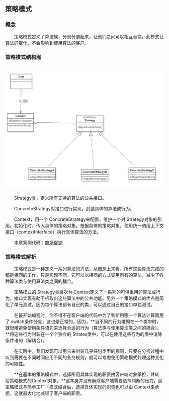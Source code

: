 ## 策略模式

### 概念

　　策略模式定义了算法族，分别分装起来，让他们之间可以相互替换。此模式让算法的变化，不会影响到使用算法的客户。

### 策略模式结构图

　　![策略模式结构图](https://github.com/suinichange/EasyDesignPatterns/blob/master/%E7%AD%96%E7%95%A5%E6%A8%A1%E5%BC%8F/%E7%AD%96%E7%95%A5%E6%A8%A1%E5%BC%8F%E7%BB%93%E6%9E%84%E5%9B%BE.jpg)

　　Strategy类，定义所有支持的算法的公共接口。

　　ConcreteStrategy对接口进行实现，封装具体的算法或行为。

　　Context，用一个 ConcreteStrategy来配置，维护一个对 Strategy对象的引用。初始化时，传入具体的策略对象。根据具体的策略对象，使用统一调用上下文接口（contextInterface）执行具体算法的方法。

　　本章案例代码：[商场促销](https://github.com/suinichange/EasyDesignPatterns/tree/master/%E7%AD%96%E7%95%A5%E6%A8%A1%E5%BC%8F/StoreCashier/src/com)

### 策略模式解析

　　策略模式是一种定义一系列算法的方法，从概念上来看，所有这些算法完成的都是相同的工作，只是实现不同，它可以以相同的方式调用所有的算法，减少了各种算法类与使用算法类之间的耦合。

　　策略模式的 Strategy类层次为 Context定义了一系列的可供重用的算法或行为。接口实现有助于析取出这些算法中的公共功能。另外一个策略模式的优点是简化了单元测试，因为每个算法都有自己的类，可以通过自己的接口单独测试。

　　在最开始编程时，你不得不在客户端的代码中为了判断用哪一个算法计算而用了 switch条件分支，这也是正常的。因为，**当不同的行为堆砌在一个类中时，就很难避免使用条件语句来选择合适的行为（算法类与使用算法类之间的耦合）。**将这些行为封装在一个个独立的 Strates类中，可以在使用这些行为的类中消除条件语句（解耦合）。

　　在实践中，我们发现可以用它来封装几乎任何类型的规则，只要在分析过程中听到需要在不同时间应用不同的业务规则，就可以考虑使用策略模式处理这种变化的可能性。

　　**在基本的策略模式中，选择所用具体实现的职责由客户端对象承担，井转给策略模式的Context对象。**这本身并没有解除客户端需要选择判断的压力，而策略模式与简单工厂「模式结合后，选择具体实现的职责也可以由 Context来承担，这就最大化地减轻了客户端的职责。
